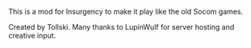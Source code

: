 This is a mod for Insurgency to make it play like the old Socom games.

Created by Tollski. Many thanks to LupinWulf for server hosting and creative input.